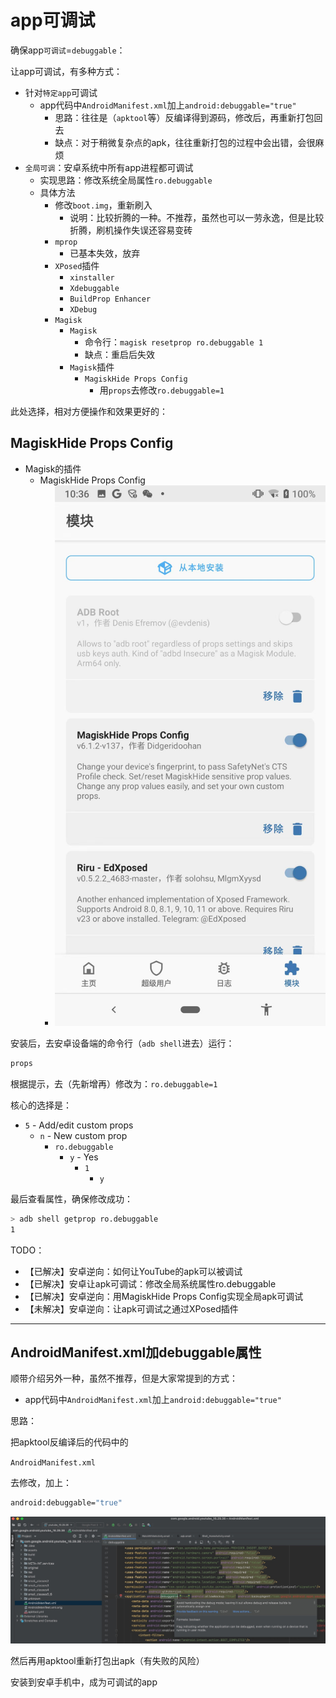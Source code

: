 # app可调试

确保app`可调试`=`debuggable`：

让app可调试，有多种方式：

* 针对`特定app`可调试
  * app代码中`AndroidManifest.xml`加上`android:debuggable="true"`
    * 思路：往往是（`apktool`等）反编译得到源码，修改后，再重新打包回去
    * 缺点：对于稍微复杂点的apk，往往重新打包的过程中会出错，会很麻烦
* `全局可调`：安卓系统中所有app进程都可调试
  * 实现思路：修改系统全局属性`ro.debuggable`
  * 具体方法
    * 修改`boot.img`，重新刷入
      * 说明：比较折腾的一种。不推荐，虽然也可以一劳永逸，但是比较折腾，刷机操作失误还容易变砖
    * `mprop`
      * 已基本失效，放弃
    * `XPosed`插件
      * `xinstaller`
      * `Xdebuggable`
      * `BuildProp Enhancer`
      * `XDebug`
    * `Magisk`
      * `Magisk`
        * 命令行：`magisk resetprop ro.debuggable 1`
        * 缺点：重启后失效
      * `Magisk`插件
        * `MagiskHide Props Config`
          * 用`props`去修改`ro.debuggable=1`

此处选择，相对方便操作和效果更好的：

## MagiskHide Props Config

* Magisk的插件
  * MagiskHide Props Config
    * ![magiskhide_props_config](../assets/img/magiskhide_props_config.png)

安装后，去安卓设备端的命令行（`adb shell`进去）运行：

```bash
props
```

根据提示，去（先新增再）修改为：`ro.debuggable=1`

核心的选择是：

* `5` - Add/edit custom props
  * `n` - New custom prop
    * `ro.debuggable`
      * `y` - Yes
        * `1`
          * `y`

最后查看属性，确保修改成功：

```bash
> adb shell getprop ro.debuggable
1
```

TODO：

* 【已解决】安卓逆向：如何让YouTube的apk可以被调试
* 【已解决】安卓让apk可调试：修改全局系统属性ro.debuggable
* 【已解决】安卓逆向：用MagiskHide Props Config实现全局apk可调试
* 【未解决】安卓逆向：让apk可调试之通过XPosed插件

---

## AndroidManifest.xml加debuggable属性

顺带介绍另外一种，虽然不推荐，但是大家常提到的方式：

* app代码中`AndroidManifest.xml`加上`android:debuggable="true"`

思路：

把apktool反编译后的代码中的

`AndroidManifest.xml`

去修改，加上：

```bash
android:debuggable="true"
```

![debuggable_xml_set_true](../assets/img/debuggable_xml_set_true.jpg)

然后再用apktool重新打包出apk（有失败的风险）

安装到安卓手机中，成为可调试的app

